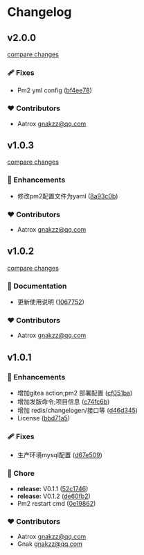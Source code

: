 # Changelog


## v2.0.0

[compare changes](https://github.com/aatrooox/nitro-server-quickstart/compare/v1.0.3...v2.0.0)

### 🩹 Fixes

- Pm2 yml config ([bf4ee78](https://github.com/aatrooox/nitro-server-quickstart/commit/bf4ee78))

### ❤️ Contributors

- Aatrox <gnakzz@qq.com>

## v1.0.3

[compare changes](https://github.com/aatrooox/nitro-server-quickstart/compare/v1.0.2...v1.0.3)

### 🚀 Enhancements

- 修改pm2配置文件为yaml ([8a93c0b](https://github.com/aatrooox/nitro-server-quickstart/commit/8a93c0b))

### ❤️ Contributors

- Aatrox <gnakzz@qq.com>

## v1.0.2

[compare changes](https://github.com/aatrooox/nitro-server-quickstart/compare/v1.0.1...v1.0.2)

### 📖 Documentation

- 更新使用说明 ([1067752](https://github.com/aatrooox/nitro-server-quickstart/commit/1067752))

### ❤️ Contributors

- Aatrox <gnakzz@qq.com>

## v1.0.1


### 🚀 Enhancements

- 增加gitea action;pm2 部署配置 ([cf051ba](https://github.com/aatrooox/nitro-server-quickstart/commit/cf051ba))
- 增加发版命令;项目信息 ([c74fc6b](https://github.com/aatrooox/nitro-server-quickstart/commit/c74fc6b))
- 增加 redis/changelogen/接口等 ([d46d345](https://github.com/aatrooox/nitro-server-quickstart/commit/d46d345))
- License ([bbd71a5](https://github.com/aatrooox/nitro-server-quickstart/commit/bbd71a5))

### 🩹 Fixes

- 生产环境mysql配置 ([d67e509](https://github.com/aatrooox/nitro-server-quickstart/commit/d67e509))

### 🏡 Chore

- **release:** V0.1.1 ([52c1746](https://github.com/aatrooox/nitro-server-quickstart/commit/52c1746))
- **release:** V0.1.2 ([de60fb2](https://github.com/aatrooox/nitro-server-quickstart/commit/de60fb2))
- Pm2 restart cmd ([0e19862](https://github.com/aatrooox/nitro-server-quickstart/commit/0e19862))

### ❤️ Contributors

- Aatrox <gnakzz@qq.com>
- Gnak <gnakzz@qq.com>


